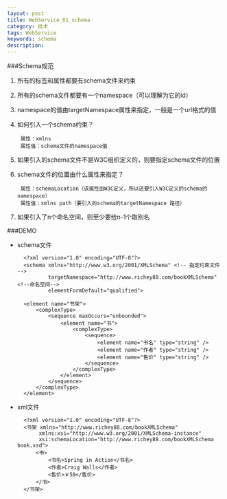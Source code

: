 ```yaml
---
layout: post
title: WebService_01_schema
category: 技术
tags: WebService
keywords: schema
description: 
---
```

###Schema规范
1. 所有的标签和属性都要有schema文件来约束
2. 所有的schema文件都要有一个namespace（可以理解为它的id）
3. namespace的值由targetNamespace属性来指定，一般是一个url格式的值
4. 如何引入一个schema约束？

		属性：xmlns
		属性值：schema文件的namespace值

5. 如果引入的schema文件不是W3C组织定义的，则要指定schema文件的位置
6. schema文件的位置由什么属性来指定？
				
		属性：schemaLocation（该属性由W3C定义，所以还要引入W3C定义的schema的namespace）
		属性值：xmlns path（要引入的schema的targetNamespace 路径）

7. 如果引入了n个命名空间，则至少要给n-1个取别名

###DEMO
* schema文件
	
		<?xml version="1.0" encoding="UTF-8"?>	
		<schema xmlns="http://www.w3.org/2001/XMLSchema" <!-- 指定约束文件 -->
				targetNamespace="http://www.richey88.com/bookXMLSchema" <!--命名空间-->
				elementFormDefault="qualified">
	
		<element name="书架">
			<complexType>
				<sequence maxOccurs="unbounded">
					<element name="书">
						<complexType>
							<sequence>
								<element name="书名" type="string" />
								<element name="作者" type="string" />
								<element name="售价" type="string" />
							</sequence>
						</complexType>
					</element>
				</sequence>
			</complexType>
		</element>
	</schema>

* xml文件
		
		<?xml version="1.0" encoding="UTF-8"?>
		<书架 xmlns="http://www.richey88.com/bookXMLSchema" 
			 xmlns:xsi="http://www.w3.org/2001/XMLSchema-instance"
			 xsi:schemaLocation="http://www.richey88.com/bookXMLSchema book.xsd">
			<书>
				<书名>Spring in Action</书名>
				<作者>Craig Walls</作者>
				<售价>￥59</售价>
			</书>
		</书架> 


